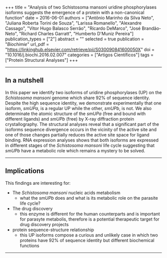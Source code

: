 +++
title = "Analysis of two Schistosoma mansoni uridine phosphorylases isoforms suggests the emergence of a protein with a non-canonical function"
date = 2016-06-01
authors = ["Antônio Marinho da Silva Neto", "Juliana Roberta Torini de Souza", "Larissa Romanello", "Alexandre Cassago", "Vitor Hugo Balasco Serrão", "Ricardo DeMarco", "José Brandão-Neto", "Richard Charles Garratt", "Humberto D'Muniz Pereira"]
publication_types = ["2"]
abstract = ""
selected = true
publication = "*Biochimie*"
url_pdf = "https://linkinghub.elsevier.com/retrieve/pii/S030090841600050X"
doi = "10.1016/j.biochi.2016.02.007"
categories = ["Artigos Científicos"]
tags = ["Protein Structural Analyses"]
+++

---

## In a nutshell
In this paper we identify two isoforms of uridine phosphorylases (UP) on the *Schistosoma mansoni* genome which share 92% of sequence identity. Despite the high sequence identity, we demonstrate experimentally that one isoform, *smUPa*, is a regular UP while the other, *smUPb*, is not. We also determinate the atomic structure of the *smUPa* (free and bound with different ligands) and  *smUPb* (free) by X-ray diffraction protein crystallography. The structural analyses reveal that a significant part of the isoforms sequence divergence occurs in the vicinity of the active site and one of those changes partially reduces the active site space for ligand binding. RNA expression analyses shows that both isoforms are expressed in different stages of the *Schistosoma mansoni* life cycle suggesting that *smUPb* have a metabolic role which remains a mystery to be solved.

---

## Implications ##
This findings are interesting for:

  * The *Schistosoma mansoni* nucleic acids metabolism
    * what the *smUPb* does and what is its metabolic role on the parasite life cycle?
  * The drug discovery
    * this enzyme is different for the human counterparts and is important for parasyte metabolis, therefore is a potential therapeutic target for drug discovery projects
  * protein sequence-structure relationship
    * this UP isoforms compose a curious and unlikely case in which two proteins have 92% of sequence identity but different biochemical functions  

---
